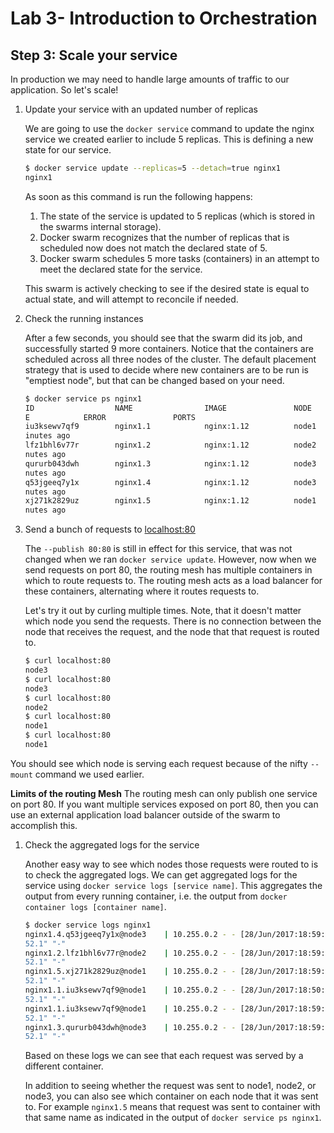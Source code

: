 # Lab 3- Introduction to Orchestration

## Step 3: Scale your service

In production we may need to handle large amounts of traffic to our application. So let's scale!

1. Update your service with an updated number of replicas

    We are going to use the `docker service` command to update the nginx service we created earlier to include 5 replicas. This is defining a new state for our service.

    ```sh
    $ docker service update --replicas=5 --detach=true nginx1
    nginx1
    ```

    As soon as this command is run the following happens:

    1. The state of the service is updated to 5 replicas (which is stored in the swarms internal storage).
    1. Docker swarm recognizes that the number of replicas that is scheduled now does not match the declared state of 5.
    1. Docker swarm schedules 5 more tasks (containers) in an attempt to meet the declared state for the service.

    This swarm is actively checking to see if the desired state is equal to actual state, and will attempt to reconcile if needed.

1. Check the running instances

    After a few seconds, you should see that the swarm did its job, and successfully started 9 more containers. Notice that the containers are scheduled across all three nodes of the cluster. The default placement strategy that is used to decide where new containers are to be run is "emptiest node", but that can be changed based on your need.

    ```sh
    $ docker service ps nginx1
    ID                  NAME                IMAGE               NODE                DESIRED STATE       CURRENT STAT
    E            ERROR               PORTS
    iu3ksewv7qf9        nginx1.1            nginx:1.12          node1               Running             Running 17 m
    inutes ago
    lfz1bhl6v77r        nginx1.2            nginx:1.12          node2               Running             Running 6 mi
    nutes ago
    qururb043dwh        nginx1.3            nginx:1.12          node3               Running             Running 6 mi
    nutes ago
    q53jgeeq7y1x        nginx1.4            nginx:1.12          node3               Running             Running 6 mi
    nutes ago
    xj271k2829uz        nginx1.5            nginx:1.12          node1               Running             Running 7 mi
    nutes ago
    ```

1. Send a bunch of requests to [localhost:80](http://localhost:80)

    The `--publish 80:80` is still in effect for this service, that was not changed when we ran `docker service update`. However, now when we send requests on port 80, the routing mesh has multiple containers in which to route requests to. The routing mesh acts as a load balancer for these containers, alternating where it routes requests to.

    Let's try it out by curling multiple times. Note, that it doesn't matter which node you send the requests. There is no connection between the node that receives the request, and the node that that request is routed to.

    ```sh
    $ curl localhost:80
    node3
    $ curl localhost:80
    node3
    $ curl localhost:80
    node2
    $ curl localhost:80
    node1
    $ curl localhost:80
    node1
    ```

You should see which node is serving each request because of the nifty `--mount` command we used earlier.

**Limits of the routing Mesh**
The routing mesh can only publish one service on port 80. If you want multiple services exposed on port 80, then you can use an external application load balancer outside of the swarm to accomplish this.

1. Check the aggregated logs for the service

    Another easy way to see which nodes those requests were routed to is to check the aggregated logs. We can get aggregated logs for the service using `docker service logs [service name]`. This aggregates the output from every running container, i.e. the output from `docker container logs [container name]`.

    ```sh
    $ docker service logs nginx1
    nginx1.4.q53jgeeq7y1x@node3    | 10.255.0.2 - - [28/Jun/2017:18:59:39 +0000] "GET / HTTP/1.1" 200 6 "-" "curl/7.
    52.1" "-"
    nginx1.2.lfz1bhl6v77r@node2    | 10.255.0.2 - - [28/Jun/2017:18:59:40 +0000] "GET / HTTP/1.1" 200 6 "-" "curl/7.
    52.1" "-"
    nginx1.5.xj271k2829uz@node1    | 10.255.0.2 - - [28/Jun/2017:18:59:41 +0000] "GET / HTTP/1.1" 200 6 "-" "curl/7.
    52.1" "-"
    nginx1.1.iu3ksewv7qf9@node1    | 10.255.0.2 - - [28/Jun/2017:18:50:23 +0000] "GET / HTTP/1.1" 200 6 "-" "curl/7.
    52.1" "-"
    nginx1.1.iu3ksewv7qf9@node1    | 10.255.0.2 - - [28/Jun/2017:18:59:41 +0000] "GET / HTTP/1.1" 200 6 "-" "curl/7.
    52.1" "-"
    nginx1.3.qururb043dwh@node3    | 10.255.0.2 - - [28/Jun/2017:18:59:38 +0000] "GET / HTTP/1.1" 200 6 "-" "curl/7.
    52.1" "-"
    ```

    Based on these logs we can see that each request was served by a different container.

    In addition to seeing whether the request was sent to node1, node2, or node3, you can also see which container on each node that it was sent to. For example `nginx1.5` means that request was sent to container with that same name as indicated in the output of `docker service ps nginx1`.

